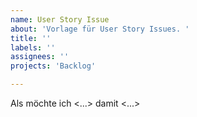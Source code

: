 ```yaml
---
name: User Story Issue
about: 'Vorlage für User Story Issues. '
title: ''
labels: ''
assignees: ''
projects: 'Backlog'

---
```


Als <Benutzer>
möchte ich <...>
damit <...>
